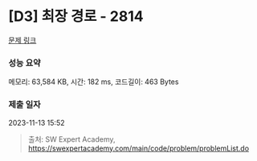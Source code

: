 # [D3] 최장 경로 - 2814 

[문제 링크](https://swexpertacademy.com/main/code/problem/problemDetail.do?contestProbId=AV7GOPPaAeMDFAXB) 

### 성능 요약

메모리: 63,584 KB, 시간: 182 ms, 코드길이: 463 Bytes

### 제출 일자

2023-11-13 15:52



> 출처: SW Expert Academy, https://swexpertacademy.com/main/code/problem/problemList.do